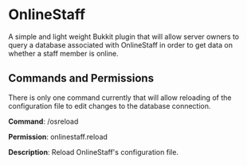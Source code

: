 OnlineStaff
===========

A simple and light weight Bukkit plugin that will allow server owners to query a database associated with OnlineStaff in order to get data on whether a staff member is online.

Commands and Permissions
------------------------

There is only one command currently that will allow reloading of the configuration file to edit changes to the database connection.

**Command**: /osreload

**Permission**: onlinestaff.reload

**Description**: Reload OnlineStaff's configuration file.